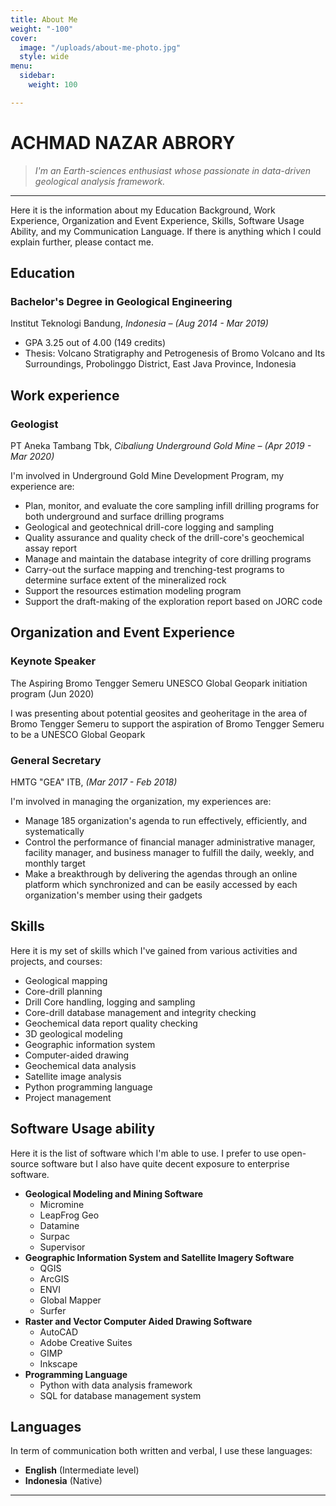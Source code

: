 ```yaml
---
title: About Me
weight: "-100"
cover:
  image: "/uploads/about-me-photo.jpg"
  style: wide
menu:
  sidebar:
    weight: 100

---
```

# ACHMAD NAZAR ABRORY

> _I'm an Earth-sciences enthusiast whose passionate in data-driven geological analysis framework._

***

Here it is the information about my Education Background, Work Experience, Organization and Event Experience, Skills, Software Usage Ability, and my Communication Language. If there is anything which I could explain further, please contact me.

## Education

### **Bachelor's Degree in Geological Engineering**

Institut Teknologi Bandung, _Indonesia – (Aug 2014 - Mar 2019)_

* GPA 3.25 out of 4.00 (149 credits)
* Thesis: Volcano Stratigraphy and Petrogenesis of Bromo Volcano and Its Surroundings, Probolinggo District, East Java Province, Indonesia

## Work experience

### Geologist

PT Aneka Tambang Tbk, _Cibaliung Underground Gold Mine – (Apr 2019 - Mar 2020)_

I'm involved in Underground Gold Mine Development Program, my experience are:

* Plan, monitor, and evaluate the core sampling infill drilling programs for both underground and surface drilling programs
* Geological and geotechnical drill-core logging and sampling
* Quality assurance and quality check of the drill-core's geochemical assay report
* Manage and maintain the database integrity of core drilling programs
* Carry-out the surface mapping and trenching-test programs to determine surface extent of the mineralized rock
* Support the resources estimation modeling program
* Support the draft-making of the exploration report based on JORC code

## Organization and Event Experience

### Keynote Speaker

The Aspiring Bromo Tengger Semeru UNESCO Global Geopark initiation program (Jun 2020)

I was presenting about potential geosites and geoheritage in the area of Bromo Tengger Semeru to support the aspiration of Bromo Tengger Semeru to be a UNESCO Global Geopark

### General Secretary

HMTG "GEA" ITB, _(Mar 2017 - Feb 2018)_

I'm involved in managing the organization, my experiences are:

* Manage 185 organization's agenda to run effectively, efficiently, and systematically
* Control the performance of financial manager administrative manager, facility manager, and business manager to fulfill the daily, weekly, and monthly target
* Make a breakthrough by delivering the agendas through an online platform which synchronized and can be easily accessed by each organization's member using their gadgets

## Skills

Here it is my set of skills which I've gained from various activities and projects, and courses:

* Geological mapping
* Core-drill planning
* Drill Core handling, logging and sampling
* Core-drill database management and integrity checking
* Geochemical data report quality checking
* 3D geological modeling
* Geographic information system
* Computer-aided drawing
* Geochemical data analysis
* Satellite image analysis
* Python programming language
* Project management

## Software Usage ability

Here it is the list of software which I'm able to use. I prefer to use open-source software but I also have quite decent exposure to enterprise software.

* **Geological Modeling and Mining Software**
  * Micromine
  * LeapFrog Geo
  * Datamine
  * Surpac
  * Supervisor
* **Geographic Information System and Satellite Imagery Software**
  * QGIS
  * ArcGIS
  * ENVI
  * Global Mapper
  * Surfer
* **Raster and Vector Computer Aided Drawing Software**
  * AutoCAD
  * Adobe Creative Suites
  * GIMP
  * Inkscape
* **Programming Language**
  * Python with data analysis framework
  * SQL for database management system

## Languages

In term of communication both written and verbal, I use these languages:

* **English** (Intermediate level)
* **Indonesia** (Native)

***